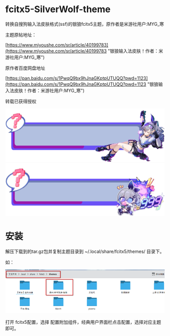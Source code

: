 # fcitx5-SilverWolf-theme
转换自搜狗输入法皮肤格式(ssf)的银狼fcitx5主题，原作者是米游社用户:MYG_寒

主题原帖地址：

[https://www.miyoushe.com/sr/article/40199783](https://www.miyoushe.com/sr/article/40199783 "银狼输入法皮肤！作者：米游社用户:MYG_寒")

原作者百度网盘地址

[https://pan.baidu.com/s/1PwqQ9bx9hJnaGKptpUTUQQ?pwd=1123](https://pan.baidu.com/s/1PwqQ9bx9hJnaGKptpUTUQQ?pwd=1123 "银狼输入法皮肤！作者：米游社用户:MYG_寒")

<p>转载已获得授权</p>

![](skin1_2.png)
![](skin2_1.png)


# 安装
<p>解压下载到的tar.gz包并复制主题目录到 ~/.local/share/fcitx5/themes/ 目录下。</p>
如：

![安装](屏幕截图_20241224_013048.png)

<p>打开 fcitx5配置，选择 配置附加组件，经典用户界面栏点击配置，选择对应主题即可。</p>
